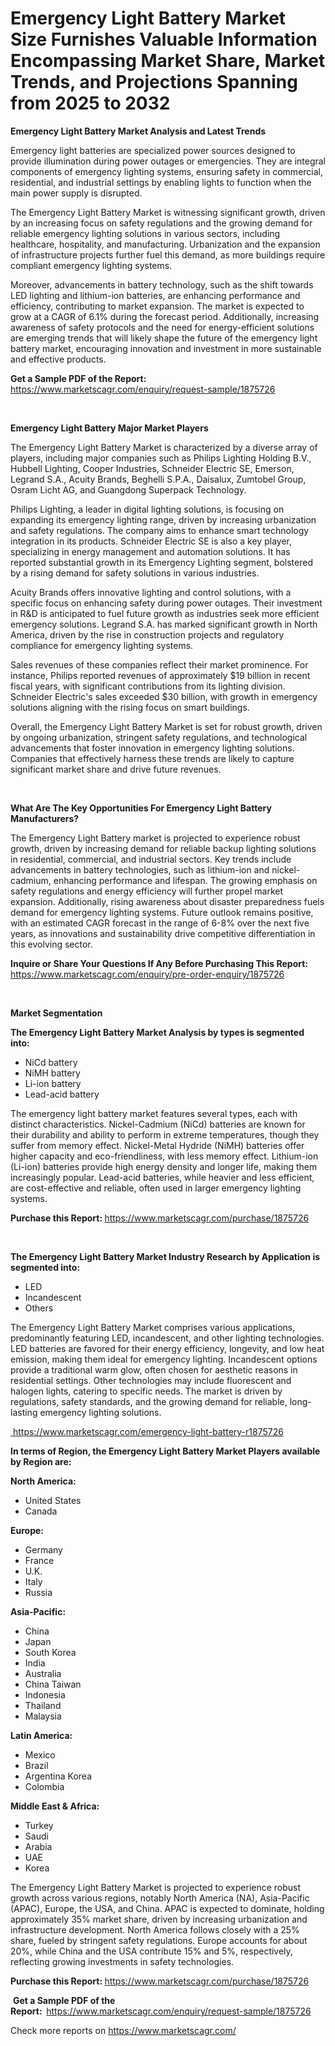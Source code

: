 <p><h1>Emergency Light Battery Market Size Furnishes Valuable Information Encompassing Market Share, Market Trends, and Projections Spanning from 2025 to 2032</h1></p><p><strong>Emergency Light Battery Market Analysis and Latest Trends</strong></p>
<p><p>Emergency light batteries are specialized power sources designed to provide illumination during power outages or emergencies. They are integral components of emergency lighting systems, ensuring safety in commercial, residential, and industrial settings by enabling lights to function when the main power supply is disrupted. </p><p>The Emergency Light Battery Market is witnessing significant growth, driven by an increasing focus on safety regulations and the growing demand for reliable emergency lighting solutions in various sectors, including healthcare, hospitality, and manufacturing. Urbanization and the expansion of infrastructure projects further fuel this demand, as more buildings require compliant emergency lighting systems.</p><p>Moreover, advancements in battery technology, such as the shift towards LED lighting and lithium-ion batteries, are enhancing performance and efficiency, contributing to market expansion. The market is expected to grow at a CAGR of 6.1% during the forecast period. Additionally, increasing awareness of safety protocols and the need for energy-efficient solutions are emerging trends that will likely shape the future of the emergency light battery market, encouraging innovation and investment in more sustainable and effective products.</p></p>
<p><strong>Get a Sample PDF of the Report:&nbsp;</strong> <a href="https://www.marketscagr.com/enquiry/request-sample/1875726?utm_campaign=2233&utm_medium=2&utm_source=Github&utm_content=ia&utm_term=30012025&utm_id=emergency-light-battery">https://www.marketscagr.com/enquiry/request-sample/1875726</a></p>
<p>&nbsp;</p>
<p><strong>Emergency Light Battery Major Market Players</strong></p>
<p><p>The Emergency Light Battery Market is characterized by a diverse array of players, including major companies such as Philips Lighting Holding B.V., Hubbell Lighting, Cooper Industries, Schneider Electric SE, Emerson, Legrand S.A., Acuity Brands, Beghelli S.P.A., Daisalux, Zumtobel Group, Osram Licht AG, and Guangdong Superpack Technology. </p><p>Philips Lighting, a leader in digital lighting solutions, is focusing on expanding its emergency lighting range, driven by increasing urbanization and safety regulations. The company aims to enhance smart technology integration in its products. Schneider Electric SE is also a key player, specializing in energy management and automation solutions. It has reported substantial growth in its Emergency Lighting segment, bolstered by a rising demand for safety solutions in various industries.</p><p>Acuity Brands offers innovative lighting and control solutions, with a specific focus on enhancing safety during power outages. Their investment in R&D is anticipated to fuel future growth as industries seek more efficient emergency solutions. Legrand S.A. has marked significant growth in North America, driven by the rise in construction projects and regulatory compliance for emergency lighting systems.</p><p>Sales revenues of these companies reflect their market prominence. For instance, Philips reported revenues of approximately $19 billion in recent fiscal years, with significant contributions from its lighting division. Schneider Electric's sales exceeded $30 billion, with growth in emergency solutions aligning with the rising focus on smart buildings.</p><p>Overall, the Emergency Light Battery Market is set for robust growth, driven by ongoing urbanization, stringent safety regulations, and technological advancements that foster innovation in emergency lighting solutions. Companies that effectively harness these trends are likely to capture significant market share and drive future revenues.</p></p>
<p>&nbsp;</p>
<p><strong>What Are The Key Opportunities For Emergency Light Battery Manufacturers?</strong></p>
<p><p>The Emergency Light Battery market is projected to experience robust growth, driven by increasing demand for reliable backup lighting solutions in residential, commercial, and industrial sectors. Key trends include advancements in battery technologies, such as lithium-ion and nickel-cadmium, enhancing performance and lifespan. The growing emphasis on safety regulations and energy efficiency will further propel market expansion. Additionally, rising awareness about disaster preparedness fuels demand for emergency lighting systems. Future outlook remains positive, with an estimated CAGR forecast in the range of 6-8% over the next five years, as innovations and sustainability drive competitive differentiation in this evolving sector.</p></p>
<p><strong>Inquire or Share Your Questions If Any Before Purchasing This Report:</strong> <a href="https://www.marketscagr.com/enquiry/pre-order-enquiry/1875726?utm_campaign=2233&utm_medium=2&utm_source=Github&utm_content=ia&utm_term=30012025&utm_id=emergency-light-battery">https://www.marketscagr.com/enquiry/pre-order-enquiry/1875726</a></p>
<p>&nbsp;</p>
<p><strong>Market Segmentation</strong></p>
<p><strong>The Emergency Light Battery Market Analysis by types is segmented into:</strong></p>
<p><ul><li>NiCd battery</li><li>NiMH battery</li><li>Li-ion battery</li><li>Lead-acid battery</li></ul></p>
<p><p>The emergency light battery market features several types, each with distinct characteristics. Nickel-Cadmium (NiCd) batteries are known for their durability and ability to perform in extreme temperatures, though they suffer from memory effect. Nickel-Metal Hydride (NiMH) batteries offer higher capacity and eco-friendliness, with less memory effect. Lithium-ion (Li-ion) batteries provide high energy density and longer life, making them increasingly popular. Lead-acid batteries, while heavier and less efficient, are cost-effective and reliable, often used in larger emergency lighting systems.</p></p>
<p><strong>Purchase this Report:&nbsp;</strong><a href="https://www.marketscagr.com/purchase/1875726?utm_campaign=2233&utm_medium=2&utm_source=Github&utm_content=ia&utm_term=30012025&utm_id=emergency-light-battery">https://www.marketscagr.com/purchase/1875726</a></p>
<p>&nbsp;</p>
<p><strong>The Emergency Light Battery Market Industry Research by Application is segmented into:</strong></p>
<p><ul><li>LED</li><li>Incandescent</li><li>Others</li></ul></p>
<p><p>The Emergency Light Battery Market comprises various applications, predominantly featuring LED, incandescent, and other lighting technologies. LED batteries are favored for their energy efficiency, longevity, and low heat emission, making them ideal for emergency lighting. Incandescent options provide a traditional warm glow, often chosen for aesthetic reasons in residential settings. Other technologies may include fluorescent and halogen lights, catering to specific needs. The market is driven by regulations, safety standards, and the growing demand for reliable, long-lasting emergency lighting solutions.</p></p>
<p><a href="https://www.marketscagr.com/emergency-light-battery-r1875726?utm_campaign=2233&utm_medium=2&utm_source=Github&utm_content=ia&utm_term=30012025&utm_id=emergency-light-battery">&nbsp;https://www.marketscagr.com/emergency-light-battery-r1875726</a></p>
<p><strong>In terms of Region, the Emergency Light Battery Market Players available by Region are:</strong></p>
<p>
    <p> <strong> North America: </strong>
        <ul>
            <li>United States</li>
            <li>Canada</li>
        </ul>
        </p> 
    <p> <strong> Europe: </strong>
        <ul>
            <li>Germany</li>
            <li>France</li>
            <li>U.K.</li>
            <li>Italy</li>
            <li>Russia</li>
        </ul>
        </p> 
    <p> <strong> Asia-Pacific: </strong>
        <ul>
            <li>China</li>
            <li>Japan</li>
            <li>South Korea</li>
            <li>India</li>
            <li>Australia</li>
            <li>China Taiwan</li>
            <li>Indonesia</li>
            <li>Thailand</li>
            <li>Malaysia</li>
        </ul>
        </p> 
    <p> <strong> Latin America: </strong>
        <ul>
            <li>Mexico</li>
            <li>Brazil</li>
            <li>Argentina Korea</li>
            <li>Colombia</li>
        </ul>
        </p> 
    <p> <strong> Middle East & Africa: </strong>
        <ul>
            <li>Turkey</li>
            <li>Saudi</li>
            <li>Arabia</li>
            <li>UAE</li>
            <li>Korea</li>
        </ul>
    </p>
    </p>
<p><p>The Emergency Light Battery Market is projected to experience robust growth across various regions, notably North America (NA), Asia-Pacific (APAC), Europe, the USA, and China. APAC is expected to dominate, holding approximately 35% market share, driven by increasing urbanization and infrastructure development. North America follows closely with a 25% share, fueled by stringent safety regulations. Europe accounts for about 20%, while China and the USA contribute 15% and 5%, respectively, reflecting growing investments in safety technologies.</p></p>
<p><strong>Purchase this Report: </strong><a href="https://www.marketscagr.com/purchase/1875726?utm_campaign=2233&utm_medium=2&utm_source=Github&utm_content=ia&utm_term=30012025&utm_id=emergency-light-battery">https://www.marketscagr.com/purchase/1875726</a></p>
<p>&nbsp;<strong>Get a Sample PDF of the Report:&nbsp;&nbsp;</strong><a href="https://www.marketscagr.com/enquiry/request-sample/1875726?utm_campaign=2233&utm_medium=2&utm_source=Github&utm_content=ia&utm_term=30012025&utm_id=emergency-light-battery">https://www.marketscagr.com/enquiry/request-sample/1875726</a></p>
<p><strong></strong></p>
<p>Check more reports on <a href="https://www.marketscagr.com/?utm_campaign=2233&utm_medium=2&utm_source=Github&utm_content=ia&utm_term=30012025&utm_id=emergency-light-battery">https://www.marketscagr.com/</a></p>
